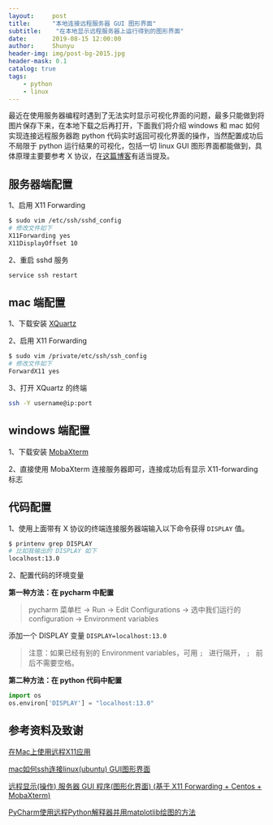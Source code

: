 ```yaml
---
layout:     post
title:      "本地连接远程服务器 GUI 图形界面"
subtitle:    "在本地显示远程服务器上运行得到的图形界面"
date:       2019-08-15 12:00:00
author:     Shunyu
header-img: img/post-bg-2015.jpg
header-mask: 0.1
catalog: true
tags:
    - python
    - linux
---
```




最近在使用服务器编程时遇到了无法实时显示可视化界面的问题，最多只能做到将图片保存下来，在本地下载之后再打开，下面我们将介绍 windows 和 mac 如何实现连接远程服务器跑 python 代码实时返回可视化界面的操作，当然配置成功后不局限于 python 运行结果的可视化，包括一切 linux GUI 图形界面都能做到，具体原理主要要参考 X 协议，在[这篇博客](http://www.ipaomi.com/2017/11/09/%E8%BF%9C%E7%A8%8B%E6%98%BE%E7%A4%BA%E6%93%8D%E4%BD%9C-%E6%9C%8D%E5%8A%A1%E5%99%A8-gui-%E7%A8%8B%E5%BA%8F%E5%9B%BE%E5%BD%A2%E5%8C%96%E7%95%8C%E9%9D%A2-%E5%9F%BA%E4%BA%8E-x11-forwarding-centos/)有适当提及。



## 服务器端配置

1、启用 X11 Forwarding

```bash
$ sudo vim /etc/ssh/sshd_config
# 修改文件如下
X11Forwarding yes
X11DisplayOffset 10
```



2、重启 sshd 服务

```bash
service ssh restart
```



## mac 端配置

1、下载安装 [XQuartz](https://www.xquartz.org/)



2、启用 X11 Forwarding

```bash
$ sudo vim /private/etc/ssh/ssh_config
# 修改文件如下
ForwardX11 yes
```



3、打开 XQuartz 的终端

```bash
ssh -Y username@ip:port
```



## windows 端配置

1、下载安装 [MobaXterm](https://mobaxterm.mobatek.net/)

2、直接使用 MobaXterm 连接服务器即可，连接成功后有显示 X11-forwarding 标志



## 代码配置

1、使用上面带有 X 协议的终端连接服务器端输入以下命令获得 `DISPLAY` 值。

```bash
$ printenv grep DISPLAY
# 比如我输出的 DISPLAY 如下
localhost:13.0
```



2、配置代码的环境变量

**第一种方法：在 pycharm 中配置**

> pycharm 菜单栏 -> Run -> Edit Configurations -> 选中我们运行的 configuration -> Environment variables



添加一个 DISPLAY 变量 `DISPLAY=localhost:13.0`

> 注意：如果已经有别的 Environment variables，可用 `; ` 进行隔开， `; ` 前后不需要空格。



**第二种方法：在 python 代码中配置**

```python
import os
os.environ['DISPLAY'] = "localhost:13.0"
```



## 参考资料及致谢

[在Mac上使用远程X11应用](http://blog.17study.com.cn/2018/03/09/remote-xwindows/)

[mac如何ssh连接linux(ubuntu) GUI图形界面](https://blog.csdn.net/dobell/article/details/55047811)

[远程显示(操作) 服务器 GUI 程序(图形化界面) (基于 X11 Forwarding + Centos + MobaXterm)](http://www.ipaomi.com/2017/11/09/%E8%BF%9C%E7%A8%8B%E6%98%BE%E7%A4%BA%E6%93%8D%E4%BD%9C-%E6%9C%8D%E5%8A%A1%E5%99%A8-gui-%E7%A8%8B%E5%BA%8F%E5%9B%BE%E5%BD%A2%E5%8C%96%E7%95%8C%E9%9D%A2-%E5%9F%BA%E4%BA%8E-x11-forwarding-centos/)

[PyCharm使用远程Python解释器并用matplotlib绘图的方法](https://www.jianshu.com/p/a92e474dd657)